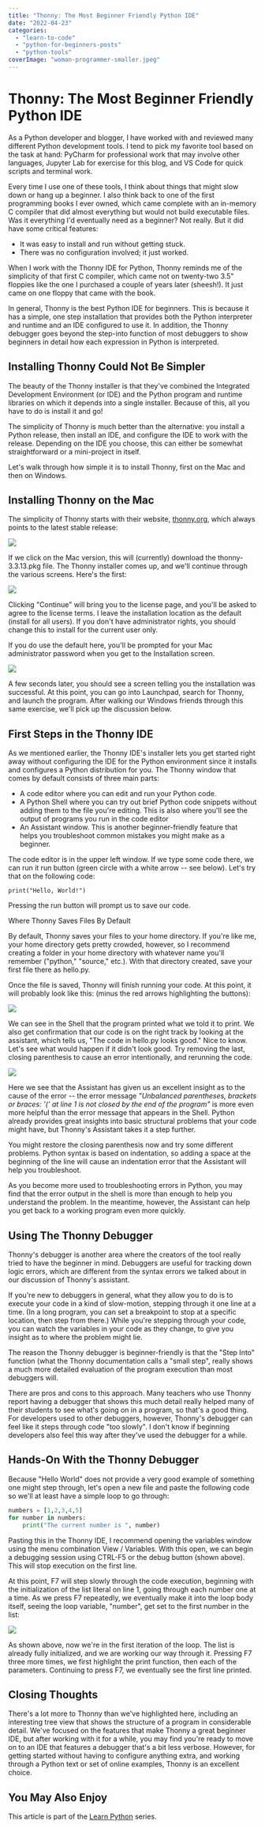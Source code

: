 ```yaml
---
title: "Thonny: The Most Beginner Friendly Python IDE"
date: "2022-04-23"
categories: 
  - "learn-to-code"
  - "python-for-beginners-posts"
  - "python-tools"
coverImage: "woman-programmer-smaller.jpeg"
---
```

# Thonny: The Most Beginner Friendly Python IDE
As a Python developer and blogger, I have worked with and reviewed many different Python development tools. I tend to pick my favorite tool based on the task at hand: PyCharm for professional work that may involve other languages, Jupyter Lab for exercise for this blog, and VS Code for quick scripts and terminal work.

Every time I use one of these tools, I think about things that might slow down or hang up a beginner. I also think back to one of the first programming books I ever owned, which came complete with an in-memory C compiler that did almost everything but would not build executable files. Was it everything I'd eventually need as a beginner? Not really. But it did have some critical features:

- It was easy to install and run without getting stuck.
- There was no configuration involved; it just worked.

When I work with the Thonny IDE for Python, Thonny reminds me of the simplicity of that first C compiler, which came not on twenty-two 3.5" floppies like the one I purchased a couple of years later (sheesh!). It just came on one floppy that came with the book.

In general, Thonny is the best Python IDE for beginners. This is because it has a simple, one step installation that provides both the Python interpreter and runtime and an IDE configured to use it. In addition, the Thonny debugger goes beyond the step-into function of most debuggers to show beginners in detail how each expression in Python is interpreted.

## Installing Thonny Could Not Be Simpler

The beauty of the Thonny installer is that they've combined the Integrated Development Environment (or IDE) and the Python program and runtime libraries on which it depends into a single installer. Because of this, all you have to do is install it and go!

The simplicity of Thonny is much better than the alternative: you install a Python release, then install an IDE, and configure the IDE to work with the release. Depending on the IDE you choose, this can either be somewhat straightforward or a mini-project in itself.

Let's walk through how simple it is to install Thonny, first on the Mac and then on Windows.

## Installing Thonny on the Mac

The simplicity of Thonny starts with their website, [thonny.org](https://thonny.org/), which always points to the latest stable release:

![](/images/thonny-the-most-beginner-friendly-python-ide/image-4.png)

If we click on the Mac version, this will (currently) download the thonny-3.3.13.pkg file. The Thonny installer comes up, and we'll continue through the various screens. Here's the first:

![](/images/thonny-the-most-beginner-friendly-python-ide/image-6.png)

Clicking "Continue" will bring you to the license page, and you'll be asked to agree to the license terms. I leave the installation location as the default (install for all users). If you don't have administrator rights, you should change this to install for the current user only.

If you do use the default here, you'll be prompted for your Mac administrator password when you get to the Installation screen.

![](/images/thonny-the-most-beginner-friendly-python-ide/image-7.jpg)

A few seconds later, you should see a screen telling you the installation was successful. At this point, you can go into Launchpad, search for Thonny, and launch the program. After walking our Windows friends through this same exercise, we'll pick up the discussion below.

## First Steps in the Thonny IDE

As we mentioned earlier, the Thonny IDE's installer lets you get started right away without configuring the IDE for the Python environment since it installs and configures a Python distribution for you. The Thonny window that comes by default consists of three main parts:

- A code editor where you can edit and run your Python code.
- A Python Shell where you can try out brief Python code snippets without adding them to the file you're editing. This is also where you'll see the output of programs you run in the code editor
- An Assistant window. This is another beginner-friendly feature that helps you troubleshoot common mistakes you might make as a beginner.

The code editor is in the upper left window. If we type some code there, we can run it run button (green circle with a white arrow -- see below). Let's try that on the following code:

```
print("Hello, World!")
```

Pressing the run button will prompt us to save our code.

Where Thonny Saves Files By Default

By default, Thonny saves your files to your home directory. If you're like me, your home directory gets pretty crowded, however, so I recommend creating a folder in your home directory with whatever name you'll remember ("python," "source," etc.). With that directory created, save your first file there as hello.py.

Once the file is saved, Thonny will finish running your code. At this point, it will probably look like this: (minus the red arrows highlighting the buttons):

![](/images/thonny-the-most-beginner-friendly-python-ide/image-16.png)

We can see in the Shell that the program printed what we told it to print. We also get confirmation that our code is on the right track by looking at the assistant, which tells us, "The code in hello.py looks good." Nice to know. Let's see what would happen if it didn't look good. Try removing the last, closing parenthesis to cause an error intentionally, and rerunning the code.

![](/images/thonny-the-most-beginner-friendly-python-ide/image-17.png)

Here we see that the Assistant has given us an excellent insight as to the cause of the error -- the error message _"Unbalanced parentheses, brackets or braces: '(' at line 1 is not closed by the end of the program"_ is more even more helpful than the error message that appears in the Shell. Python already provides great insights into basic structural problems that your code might have, but Thonny's Assistant takes it a step further.

You might restore the closing parenthesis now and try some different problems. Python syntax is based on indentation, so adding a space at the beginning of the line will cause an indentation error that the Assistant will help you troubleshoot.

As you become more used to troubleshooting errors in Python, you may find that the error output in the shell is more than enough to help you understand the problem. In the meantime, however, the Assistant can help you get back to a working program even more quickly.

## Using The Thonny Debugger

Thonny's debugger is another area where the creators of the tool really tried to have the beginner in mind. Debuggers are useful for tracking down logic errors, which are different from the syntax errors we talked about in our discussion of Thonny's assistant.

If you're new to debuggers in general, what they allow you to do is to execute your code in a kind of slow-motion, stepping through it one line at a time. (In a long program, you can set a breakpoint to stop at a specific location, then step from there.) While you're stepping through your code, you can watch the variables in your code as they change, to give you insight as to where the problem might lie.

The reason the Thonny debugger is beginner-friendly is that the "Step Into" function (what the Thonny documentation calls a "small step", really shows a much more detailed evaluation of the program execution than most debuggers will.

There are pros and cons to this approach. Many teachers who use Thonny report having a debugger that shows this much detail really helped many of their students to see what's going on in a program, so that's a good thing. For developers used to other debuggers, however, Thonny's debugger can feel like it steps through code "too slowly". I don't know if beginning developers also feel this way after they've used the debugger for a while.

## Hands-On With the Thonny Debugger

Because "Hello World" does not provide a very good example of something one might step through, let's open a new file and paste the following code so we'll at least have a simple loop to go through:

```python
numbers = [1,2,3,4,5]
for number in numbers:
    print("The current number is ", number)
```

Pasting this in the Thonny IDE, I recommend opening the variables window using the menu combination View / Variables. With this open, we can begin a debugging session using CTRL-F5 or the debug button (shown above). This will stop execution on the first line.

At this point, F7 will step slowly through the code execution, beginning with the initialization of the list literal on line 1, going through each number one at a time. As we press F7 repeatedly, we eventually make it into the loop body itself, seeing the loop variable, "number", get set to the first number in the list:

![](/images/thonny-the-most-beginner-friendly-python-ide/image-18.png)

As shown above, now we're in the first iteration of the loop. The list is already fully initialized, and we are working our way through it. Pressing F7 three more times, we first highlight the print function, then each of the parameters. Continuing to press F7, we eventually see the first line printed.

## Closing Thoughts

There's a lot more to Thonny than we've highlighted here, including an interesting tree view that shows the structure of a program in considerable detail. We've focused on the features that make Thonny a great beginner IDE, but after working with it for a while, you may find you're ready to move on to an IDE that features a debugger that's a bit less verbose. However, for getting started without having to configure anything extra, and working through a Python text or set of online examples, Thonny is an excellent choice.

## You May Also Enjoy

This article is part of the [Learn Python](https://codesolid.com/learn-python/) series.
